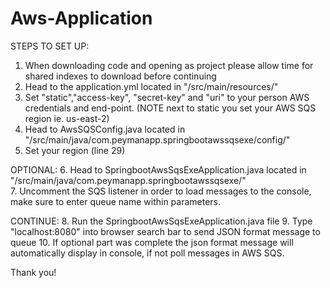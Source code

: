 # Aws-Application

STEPS TO SET UP:
1. When downloading code and opening as project please allow time for shared indexes to download before continuing
2. Head to the application.yml located in "/src/main/resources/"
3. Set "static","access-key", "secret-key" and "uri" to your person AWS credentials and end-point. (NOTE next to static you set your AWS SQS region ie. us-east-2)
4. Head to AwsSQSConfig.java located in "/src/main/java/com.peymanapp.springbootawssqsexe/config/"
5. Set your region (line 29)

  OPTIONAL:
6. Head to SpringbootAwsSqsExeApplication.java located in "/src/main/java/com.peymanapp.springbootawssqsexe/"  
7. Uncomment the SQS listener in order to load messages to the console, make sure to enter queue name within parameters.

  CONTINUE:
8. Run the SpringbootAwsSqsExeApplication.java file
9. Type "localhost:8080" into browser search bar to send JSON format message to queue
10. If optional part was complete the json format message will automatically display in console, if not poll messages in AWS SQS.

Thank you!
